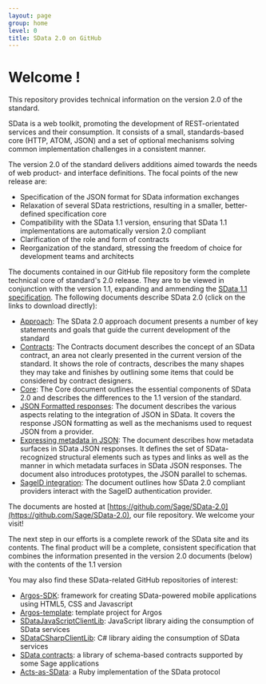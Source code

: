 ```yaml
---
layout: page
group: home
level: 0
title: SData 2.0 on GitHub
---
```


# Welcome ! 

This repository provides technical information on the version 2.0 of the standard.

SData is a web toolkit, promoting the development of REST-orientated
          services and their consumption. It consists of a small,
          standards-based core (HTTP, ATOM, JSON) and a set of
          optional mechanisms solving common implementation challenges in a
          consistent manner.

The version 2.0 of the standard delivers
          additions aimed towards the needs of web product- and interface
          definitions. The focal points of the new release are:

*   Specification of the JSON format for SData information exchanges
*   Relaxation of several SData restrictions,
            resulting in a smaller, better-defined specification core
*   Compatibility with the SData 1.1 version, ensuring that
            SData 1.1 implementations are automatically version 2.0 compliant
*   Clarification of the role and form of contracts
*   Reorganization of the standard, stressing the freedom of choice
            for development teams and architects


The documents contained in our GitHub file repository form the complete technical core of standard's 2.0 release. They are to be viewed in conjunction with the version 1.1, expanding and ammending the [SData 1.1 specification](http://interop.sage.com/daisy/sdata/Introduction.html). The following documents describe SData 2.0 (click on the links to download directly):

*   [Approach](https://github.com/Sage/SData-2.0/blob/master/SData%202.0%20approach%20-%20v%20101.pdf?raw=true):    	  The SData 2.0 approach document presents a number of key statements and goals that guide the current development of the standard
*   [Contracts](https://github.com/Sage/SData-2.0/blob/master/SData%202.0%20-%20contracts%20v%20101.pdf?raw=true):
            The Contracts document describes the concept of an SData contract, an area not clearly presented in the current version of the standard. It shows the role of contracts, describes the many shapes they may take and finishes by outlining some items that could be considered by contract designers.
*   [Core](https://github.com/Sage/SData-2.0/blob/master/SData%202.0%20Core%20-%20v%20101.pdf?raw=true):
            The Core document outlines the essential components of SData 2.0 and describes the differences to the 1.1 version of the standard.
*   [JSON Formatted responses](https://github.com/Sage/SData-2.0/blob/master/JSON%20formatted%20SData%20responses%20-%20v101.pdf?raw=true):
            The document describes the various aspects relating to the integration of JSON in SData. It covers the response JSON formatting as well as the mechanisms used to request JSON from a provider.
*   [Expressing metadata in JSON](https://github.com/Sage/SData-2.0/blob/master/SData%202%200%20Expressing%20metadata%20in%20JSON%20-%20v1.pdf?raw=true):
            The document describes how metadata surfaces in SData JSON responses. It defines the set of SData-recognized structural elements such as types and links as well as the manner in which metadata surfaces in SData JSON responses. The document also introduces prototypes, the JSON parallel to schemas.
*   [SageID integration](https://github.com/Sage/SData-2.0/blob/master/SData%202%200%20Sage%20ID%20Integration.pdf?raw=true):
            The document outlines how SData 2.0 compliant providers interact with the SageID authentication provider.

The documents are hosted at [https://github.com/Sage/SData-2.0](https://github.com/Sage/SData-2.0), our file repository. We welcome your visit!

The next step in our efforts is a complete rework of the SData site and its contents. The final product will be a complete, consistent specification that combines the information presented in the version 2.0 documents (below) with the contents of the 1.1 version  

You may also find these SData-related GitHub repositories of interest:

*   [Argos-SDK](https://github.com/Sage/argos-sdk):
            framework for creating SData-powered mobile applications using
            HTML5, CSS and Javascript
*   [Argos-template](http://argos-template): template
            project for Argos
*   [SDataJavaScriptClientLib](https://github.com/Sage/SDataJavaScriptClientLib):
            JavaScript library aiding the consumption of SData services
*   [SDataCSharpClientLib](https://github.com/Sage/SDataCSharpClientLib):
            C# library aiding the consumption of SData services
*   [SData contracts](https://github.com/Sage/SData-Contracts):
            a library of schema-based contracts supported by some Sage
            applications
*   [Acts-as-SData](https://github.com/Sage/acts_as_sdata):
            a Ruby implementation of the SData protocol
